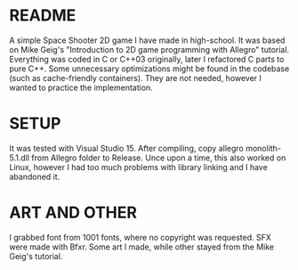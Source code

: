 # README #

A simple Space Shooter 2D game I have made in high-school. It was based on Mike Geig's "Introduction to 2D game programming with Allegro" tutorial.
Everything was coded in C or C++03 originally, later I refactored C parts to pure C++.
Some unnecessary optimizations might be found in the codebase (such as cache-friendly containers). They are not needed, however I wanted to practice the implementation.

# SETUP #

It was tested with Visual Studio 15. After compiling, copy allegro monolith-5.1.dll from Allegro folder to Release.
Unce upon a time, this also worked on Linux, however I had too much problems with library linking and I have abandoned it.

# ART AND OTHER #

I grabbed font from 1001 fonts, where no copyright was requested.
SFX were made with Bfxr.
Some art I made, while other stayed from the Mike Geig's tutorial.
